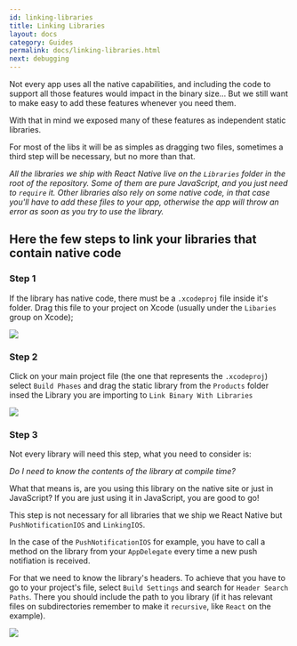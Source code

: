 ```yaml
---
id: linking-libraries
title: Linking Libraries
layout: docs
category: Guides
permalink: docs/linking-libraries.html
next: debugging
---
```


Not every app uses all the native capabilities, and including the code to support
all those features would impact in the binary size... But we still want to make
easy to add these features whenever you need them.

With that in mind we exposed many of these features as independent static libraries.

For most of the libs it will be as simples as dragging two files, sometimes a third
step will be necessary, but no more than that.

_All the libraries we ship with React Native live on the `Libraries` folder in
the root of the repository. Some of them are pure JavaScript, and you just need
to `require` it. Other libraries also rely on some native code, in that case
you'll have to add these files to your app, otherwise the app will throw an
error as soon as you try to use the library._

## Here the few steps to link your libraries that contain native code

### Step 1

If the library has native code, there must be a `.xcodeproj` file inside it's
folder.
Drag this file to your project on Xcode (usually under the `Libaries` group
on Xcode);

![](/react-native/img/AddToLibraries.png)

### Step 2

Click on your main project file (the one that represents the `.xcodeproj`)
select `Build Phases` and drag the static library from the `Products` folder
insed the Library you are importing to `Link Binary With Libraries`

![](/react-native/img/AddToBuildPhases.png)

### Step 3

Not every library will need this step, what you need to consider is:

_Do I need to know the contents of the library at compile time?_

What that means is, are you using this library on the native site or just in
JavaScript? If you are just using it in JavaScript, you are good to go!


This step is not necessary for all libraries that we ship we React Native but
`PushNotificationIOS` and `LinkingIOS`.

In the case of the `PushNotificationIOS` for example, you have to call a method
on the library from your `AppDelegate` every time a new push notifiation is
received.

For that we need to know the library's headers. To achieve that you have to go
to your project's file, select `Build Settings` and search for `Header Search
Paths`. There you should include the path to you library (if it has relevant
files on subdirectories remember to make it `recursive`, like `React` on the
example).

![](https://github.com/facebook/react-native/blob/master/website/src/react-native/img/AddToSearchPaths.png)
